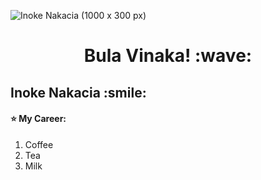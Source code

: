 
![Inoke Nakacia (1000 x 300 px)](https://user-images.githubusercontent.com/55421987/141046615-ae96e1fb-e21d-44b3-8206-9641ec54d1c6.png)

<!-- title only -->
<h1 align="center"> Bula Vinaka! :wave: </h1>

<!-- title with div -->
<div > <h2 > Inoke Nakacia :smile:</h2> </div>

<!-- title with span (you can render emojis or markdown inside it) -->
<span align="center"> <h4> :star: My Career: </h4> </span>
<ol>
  <li>Coffee</li>
  <li>Tea</li>
  <li>Milk</li>
</ol>

